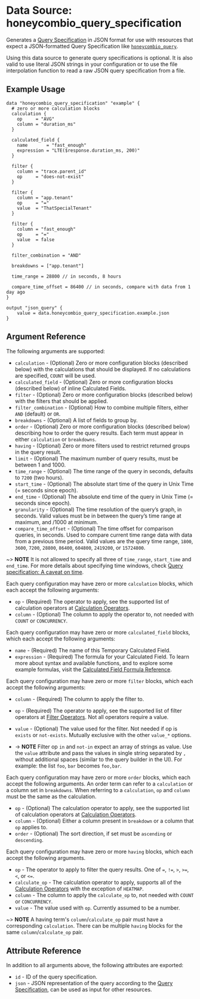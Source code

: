 # Data Source: honeycombio_query_specification

Generates a [Query Specification](https://docs.honeycomb.io/api/query-specification/) in JSON format for use with resources that expect a JSON-formatted Query Specification like [`honeycombio_query`](../resources/query.md).

Using this data source to generate query specifications is optional.
It is also valid to use literal JSON strings in your configuration or to use the file interpolation function to read a raw JSON query specification from a file.

## Example Usage

```hcl
data "honeycombio_query_specification" "example" {
  # zero or more calculation blocks
  calculation {
    op     = "AVG"
    column = "duration_ms"
  }

  calculated_field {
    name       = "fast_enough"
    expression = "LTE($response.duration_ms, 200)"
  }

  filter {
    column = "trace.parent_id"
    op     = "does-not-exist"
  }

  filter {
    column = "app.tenant"
    op     = "="
    value  = "ThatSpecialTenant" 
  }

  filter {
    column = "fast_enough"
    op     = "="
    value  = false
  }

  filter_combination = "AND"

  breakdowns = ["app.tenant"]
    
  time_range = 28800 // in seconds, 8 hours
  
  compare_time_offset = 86400 // in seconds, compare with data from 1 day ago
}

output "json_query" {
    value = data.honeycombio_query_specification.example.json
}
```

## Argument Reference

The following arguments are supported:

* `calculation` - (Optional) Zero or more configuration blocks (described below) with the calculations that should be displayed. If no calculations are specified, `COUNT` will be used.
* `calculated_field` - (Optional) Zero or more configuration blocks (described below) of inline Calculated Fields.
* `filter` - (Optional) Zero or more configuration blocks (described below) with the filters that should be applied.
* `filter_combination` - (Optional) How to combine multiple filters, either `AND` (default) or `OR`.
* `breakdowns` - (Optional) A list of fields to group by.
* `order` - (Optional) Zero or more configuration blocks (described below) describing how to order the query results. Each term must appear in either `calculation` or `breakdowns`.
* `having` - (Optional) Zero or more filters used to restrict returned groups in the query result.
* `limit` - (Optional)  The maximum number of query results, must be between 1 and 1000.
* `time_range` - (Optional) The time range of the query in seconds, defaults to `7200` (two hours).
* `start_time` - (Optional) The absolute start time of the query in Unix Time (= seconds since epoch).
* `end_time` - (Optional) The absolute end time of the query in Unix Time (= seconds since epoch).
* `granularity` - (Optional) The time resolution of the query’s graph, in seconds. Valid values must be in between the query’s time range at maximum, and /1000 at minimum.
* `compare_time_offset` - (Optional) The time offset for comparison queries, in seconds. Used to compare current time range data with data from a previous time period. Valid values are the query time range, `1800`, `3600`, `7200`, `28800`, `86400`, `604800`, `2419200`, or `15724800`.

~> **NOTE** It is not allowed to specify all three of `time_range`, `start_time` and `end_time`. For more details about specifying time windows, check [Query specification: A caveat on time](https://docs.honeycomb.io/api/query-specification/#a-caveat-on-time).

Each query configuration may have zero or more `calculation` blocks, which each accept the following arguments:

* `op` - (Required) The operator to apply, see the supported list of calculation operators at [Calculation Operators](https://docs.honeycomb.io/api/query-specification/#calculation-operators).
* `column` - (Optional) The column to apply the operator to, not needed with `COUNT` or `CONCURRENCY`.

Each query configuration may have zero or more `calculated_field` blocks, which each accept the following arguments:

* `name` - (Required) The name of this Temporary Calculated Field.
* `expression` - (Required) The formula for your Calculated Field. To learn more about syntax and available functions, and to explore some example formulas, visit the [Calculated Field Formula Reference](https://docs.honeycomb.io/reference/derived-column-formula/).

Each query configuration may have zero or more `filter` blocks, which each accept the following arguments:

* `column` - (Required) The column to apply the filter to.
* `op` - (Required) The operator to apply, see the supported list of filter operators at [Filter Operators](https://docs.honeycomb.io/api/query-specification/#filter-operators). Not all operators require a value.
* `value` - (Optional) The value used for the filter. Not needed if op is `exists` or `not-exists`. Mutually exclusive with the other `value_*` options.

* -> **NOTE** Filter op `in` and `not-in` expect an array of strings as value. Use the `value` attribute and pass the values in single string separated by `,` without additional spaces (similar to the query builder in the UI). For example: the list `foo`, `bar` becomes `foo,bar`.

Each query configuration may have zero or more `order` blocks, which each accept the following arguments. An order term can refer to a `calculation` or a column set in `breakdowns`. When referring to a `calculation`, `op` and `column` must be the same as the calculation.

* `op` - (Optional) The calculation operator to apply, see the supported list of calculation operators at [Calculation Operators](https://docs.honeycomb.io/api/query-specification/#calculation-operators).
* `column` - (Optional) Either a column present in `breakdown` or a column that `op` applies to.
* `order` - (Optional) The sort direction, if set must be `ascending` or `descending`.

Each query configuration may have zero or more `having` blocks, which each accept the following arguments.

* `op` - The operator to apply to filter the query results. One of `=`, `!=`, `>`, `>=`, `<`, or `<=`.
* `calculate_op` - The calculation operator to apply, supports all of the [Calculation Operators](https://docs.honeycomb.io/api/query-specification/#calculation-operators) with the exception of `HEATMAP`.
* `column` - The column to apply the `calculate_op` to, not needed with `COUNT` or `CONCURRENCY`.
* `value` - The value used with `op`. Currently assumed to be a number.

~> **NOTE** A having term's `column`/`calculate_op` pair must have a corresponding `calculation`. There can be multiple `having` blocks for the same `column`/`calculate_op` pair.

## Attribute Reference

In addition to all arguments above, the following attributes are exported:

* `id` - ID of the query specification.
* `json` - JSON representation of the query according to the [Query Specification](https://docs.honeycomb.io/api/query-specification/#fields-on-a-query-specification), can be used as input for other resources.
